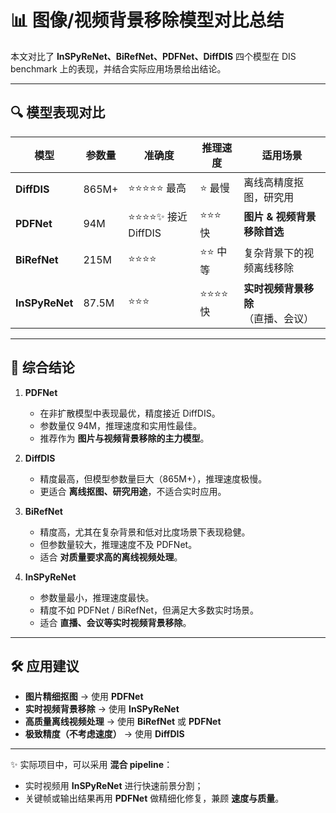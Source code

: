 # 📊 图像/视频背景移除模型对比总结

本文对比了 **InSPyReNet、BiRefNet、PDFNet、DiffDIS** 四个模型在 DIS benchmark 上的表现，并结合实际应用场景给出结论。

---

## 🔍 模型表现对比

| 模型        | 参数量 | 准确度 | 推理速度 | 适用场景 |
|-------------|--------|--------|----------|----------|
| **DiffDIS** | 865M+  | ⭐⭐⭐⭐⭐ 最高 | ⭐ 最慢 | 离线高精度抠图，研究用 |
| **PDFNet**  | 94M    | ⭐⭐⭐⭐✨ 接近 DiffDIS | ⭐⭐⭐ 快 | **图片 & 视频背景移除首选** |
| **BiRefNet**| 215M   | ⭐⭐⭐⭐ | ⭐⭐ 中等 | 复杂背景下的视频离线移除 |
| **InSPyReNet** | 87.5M | ⭐⭐⭐ | ⭐⭐⭐⭐ 快 | **实时视频背景移除**（直播、会议） |

---

## 📌 综合结论

1. **PDFNet**  
   - 在非扩散模型中表现最优，精度接近 DiffDIS。  
   - 参数量仅 94M，推理速度和实用性最佳。  
   - 推荐作为 **图片与视频背景移除的主力模型**。

2. **DiffDIS**  
   - 精度最高，但模型参数量巨大（865M+），推理速度极慢。  
   - 更适合 **离线抠图、研究用途**，不适合实时应用。  

3. **BiRefNet**  
   - 精度高，尤其在复杂背景和低对比度场景下表现稳健。  
   - 但参数量较大，推理速度不及 PDFNet。  
   - 适合 **对质量要求高的离线视频处理**。  

4. **InSPyReNet**  
   - 参数量最小，推理速度最快。  
   - 精度不如 PDFNet / BiRefNet，但满足大多数实时场景。  
   - 适合 **直播、会议等实时视频背景移除**。

---

## 🛠️ 应用建议

- **图片精细抠图** → 使用 **PDFNet**  
- **实时视频背景移除** → 使用 **InSPyReNet**  
- **高质量离线视频处理** → 使用 **BiRefNet** 或 **PDFNet**  
- **极致精度（不考虑速度）** → 使用 **DiffDIS**  

---

✨ 实际项目中，可以采用 **混合 pipeline**：  
- 实时视频用 **InSPyReNet** 进行快速前景分割；  
- 关键帧或输出结果再用 **PDFNet** 做精细化修复，兼顾 **速度与质量**。

